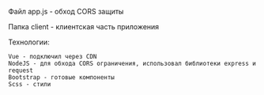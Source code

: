 Файл app.js - обход CORS защиты

Папка client - клиентская часть приложения

Технологии:

  	Vue - подключил через CDN
  	NodeJS - для обхода CORS ограничения, использовал библиотеки express и request
  	Bootstrap - готовые компоненты
	Scss - стили
		
		
